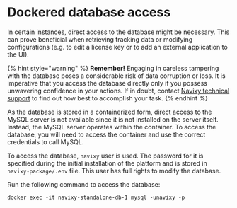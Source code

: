 # Dockered database access

In certain instances, direct access to the database might be necessary. This can prove beneficial when retrieving tracking data or modifying configurations (e.g. to edit a license key or to add an external application to the UI).

{% hint style="warning" %}
**Remember!** Engaging in careless tampering with the database poses a considerable risk of data corruption or loss. It is imperative that you access the database directly only if you possess unwavering confidence in your actions. If in doubt, contact [Navixy technical support](mailto:support@navixy.com) to find out how best to accomplish your task.
{% endhint %}

As the database is stored in a containerized form, direct access to the MySQL server is not available since it is not installed on the server itself. Instead, the MySQL server operates within the container. To access the database, you will need to access the container and use the correct credentials to call MySQL.

To access the database, `navixy` user is used. The password for it is specified during the initial installation of the platform and is stored in `navixy-package/.env` file. This user has full rights to modify the database.

Run the following command to access the database:

```
docker exec -it navixy-standalone-db-1 mysql -unavixy -p
```

